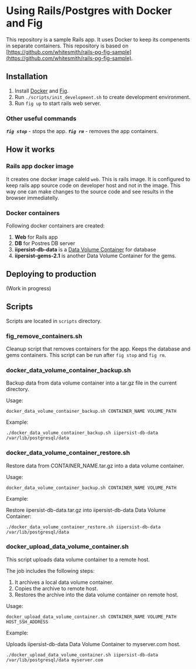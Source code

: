 # Using Rails/Postgres with Docker and Fig

This repository is a sample Rails app. It uses Docker to keep its compenents in separate containers.
This repository is based on [https://github.com/whitesmith/rails-pg-fig-sample](https://github.com/whitesmith/rails-pg-fig-sample).

## Installation

1. Install [Docker](https://www.docker.com/) and [Fig](http://www.fig.sh).
1. Run `./scripts/init_development.sh` to create development environment.
1. Run `fig up` to start rails web server.

### Other useful commands

***`fig stop`*** - stops the app.
***`fig rm`*** - removes the app containers.

## How it works

### Rails app docker image

It creates one docker image caleld `web`. This is rails image.
It is configured to keep rails app source code on developer host and not in the image.
This way one can make changes to the source code and see results in the browser immediatelly.

### Docker containers

Following docker containers are created:

1. **Web** for Rails app
1. **DB** for Postres DB server
1. **iipersist-db-data** is a [Data Volume Container](https://docs.docker.com/userguide/dockervolumes/) for database
1. **iipersist-gems-2.1** is another Data Volume Container for the gems.

## Deploying to production

(Work in progress)

## Scripts

Scripts are located in `scripts` directory.

### fig_remove_containers.sh

Cleanup script that removes containers for the app. Keeps the database and gems containers.
This script can be run after `fig stop` and `fig rm`.


### docker_data_volume_container_backup.sh

Backup data from data volume container into a tar.gz file in the current directory.

Usage:

`docker_data_volume_container_backup.sh CONTAINER_NAME VOLUME_PATH`

Example:

`./docker_data_volume_container_backup.sh iipersist-db-data /var/lib/postgresql/data`


### docker_data_volume_container_restore.sh

Restore data from CONTAINER_NAME.tar.gz into a data volume container.

Usage:

`docker_data_volume_container_backup.sh CONTAINER_NAME VOLUME_PATH`

Example:

Restore iipersist-db-data.tar.gz into iipersist-db-data Data Volume Container:

`./docker_data_volume_container_restore.sh iipersist-db-data /var/lib/postgresql/data`


### docker_upload_data_volume_container.sh

This script uploads data volume container to a remote host.

The job includes the following steps:

1. It archives a local data volume container.
1. Copies the archive to remote host.
1. Restores the archive into the data volume container on remote host.

Usage:

`docker_upload_data_volume_container.sh CONTAINER_NAME VOLUME_PATH HOST_SSH_ADDRESS`

Example:

Uploads iipersist-db-data Data Volume Container to myserver.com host.

`./docker_upload_data_volume_container.sh iipersist-db-data /var/lib/postgresql/data myserver.com`





